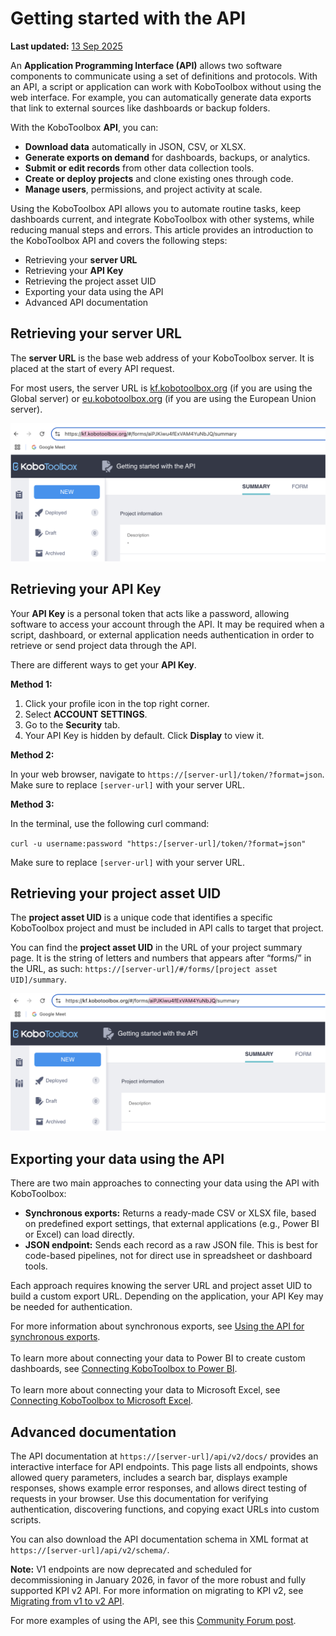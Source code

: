 # Getting started with the API
**Last updated:** <a href="https://github.com/kobotoolbox/docs/blob/8e6497830b2862f5a1406862412c519112932ea6/source/api.md" class="reference">13 Sep 2025</a>

An **Application Programming Interface (API)** allows two software components to communicate using a set of definitions and protocols. With an API, a script or application can work with KoboToolbox without using the web interface. For example, you can automatically generate data exports that link to external sources like dashboards or backup folders.

With the KoboToolbox **API**, you can:

- **Download data** automatically in JSON, CSV, or XLSX.
- **Generate exports on demand** for dashboards, backups, or analytics.
- **Submit or edit records** from other data collection tools.
- **Create or deploy projects** and clone existing ones through code.
- **Manage users**, permissions, and project activity at scale.

Using the KoboToolbox API allows you to automate routine tasks, keep dashboards current, and integrate KoboToolbox with other systems, while reducing manual steps and errors. This article provides an introduction to the KoboToolbox API and covers the following steps:

- Retrieving your **server URL**
- Retrieving your **API Key**
- Retrieving the project asset UID
- Exporting your data using the API
- Advanced API documentation

## Retrieving your server URL
The **server URL** is the base web address of your KoboToolbox server. It is placed at the start of every API request.

For most users, the server URL is [kf.kobotoolbox.org](https://kf.kobotoolbox.org/) (if you are using the Global server) or [eu.kobotoolbox.org](https://eu.kobotoolbox.org/) (if you are using the European Union server). 

![Retrieve server URL](images/api/server_URL.png) 

## Retrieving your API Key
Your **API Key** is a personal token that acts like a password, allowing software to access your account through the API. It may be required when a script, dashboard, or external application needs authentication in order to retrieve or send project data through the API. 

There are different ways to get your **API Key**.

**Method 1:**

1. Click your profile icon in the top right corner.
2. Select **ACCOUNT SETTINGS**.
3. Go to the **Security** tab.
4. Your API Key is hidden by default. Click **Display** to view it.
   
**Method 2:**

In your web browser, navigate to `https://[server-url]/token/?format=json`. Make sure to replace `[server-url]` with your server URL.

**Method 3:**

In the terminal, use the following curl command:

`curl -u username:password "https:/[server-url]/token/?format=json"`

Make sure to replace `[server-url]` with your server URL.

## Retrieving your project asset UID

The **project asset UID** is a unique code that identifies a specific KoboToolbox project and must be included in API calls to target that project. 

You can find the **project asset UID** in the URL of your project summary page. It is the string of letters and numbers that appears after “forms/” in the URL, as such: `https://[server-url]/#/forms/[project asset UID]/summary`.

![Retrieving project asset UID](images/api/project_UID.png)

## Exporting your data using the API

There are two main approaches to connecting your data using the API with KoboToolbox:

- **Synchronous exports:** Returns a ready-made CSV or XLSX file, based on predefined export settings, that external applications (e.g., Power BI or Excel) can load directly.
- **JSON endpoint:** Sends each record as a raw JSON file. This is best for code-based pipelines, not for direct use in spreadsheet or dashboard tools.
  
Each approach requires knowing the server URL and project asset UID to build a custom export URL. Depending on the application, your API Key may be needed for authentication. 

<p class="note">
    For more information about synchronous exports, see <a href="https://support.kobotoolbox.org/synchronous_exports.html">Using the API for synchronous exports</a>. 
<br><br>
To learn more about connecting your data to Power BI to create custom dashboards, see <a href="https://support.kobotoolbox.org/pulling_data_into_powerbi.html">Connecting KoboToolbox to Power BI</a>. 
<br><br>
To learn more about connecting your data to Microsoft Excel, see <a href="https://support.kobotoolbox.org/pulling_data_into_excelquery.html">Connecting KoboToolbox to Microsoft Excel</a>.
</p>

## Advanced documentation

The API documentation at `https://[server-url]/api/v2/docs/` provides an interactive interface for API endpoints. This page lists all endpoints, shows allowed query parameters, includes a search bar, displays example responses, shows example error responses, and allows direct testing of requests in your browser. Use this documentation for verifying authentication, discovering functions, and copying exact URLs into custom scripts.

You can also download the API documentation schema in XML format at `https://[server-url]/api/v2/schema/`.

<p class="note">
    <strong>Note:</strong> V1 endpoints are now deprecated and scheduled for decommissioning in January 2026, in favor of the more robust and fully supported KPI v2 API. For more information on migrating to KPI v2, see <a href="https://support.kobotoolbox.org/migrating_api.html">Migrating from v1 to v2 API</a>.
</p>

For more examples of using the API, see this [Community Forum post](https://community.kobotoolbox.org/t/kobo-api-examples-using-new-kpi-endpoints/2742).
